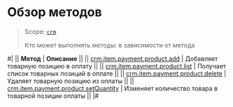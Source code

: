 # Обзор методов

> Scope: [`crm`](../../../../scopes/permissions.md)
>
> Кто может выполнять методы: в зависимости от метода

#|
|| **Метод** | **Описание** ||
|| [crm.item.payment.product.add](./crm-item-payment-product-add.md) | Добавляет товарную позицию в оплату ||
|| [crm.item.payment.product.list](./crm-item-payment-product-list.md) | Получает список товарных позиций в оплате  ||
|| [crm.item.payment.product.delete](./crm-item-payment-product-delete.md) | Удаляет товарную позицию из оплаты ||
|| [crm.item.payment.product.setQuantity](./crm-item-payment-product-set-quantity.md) | Изменяет количество товара в товарной позиции оплаты ||
|#